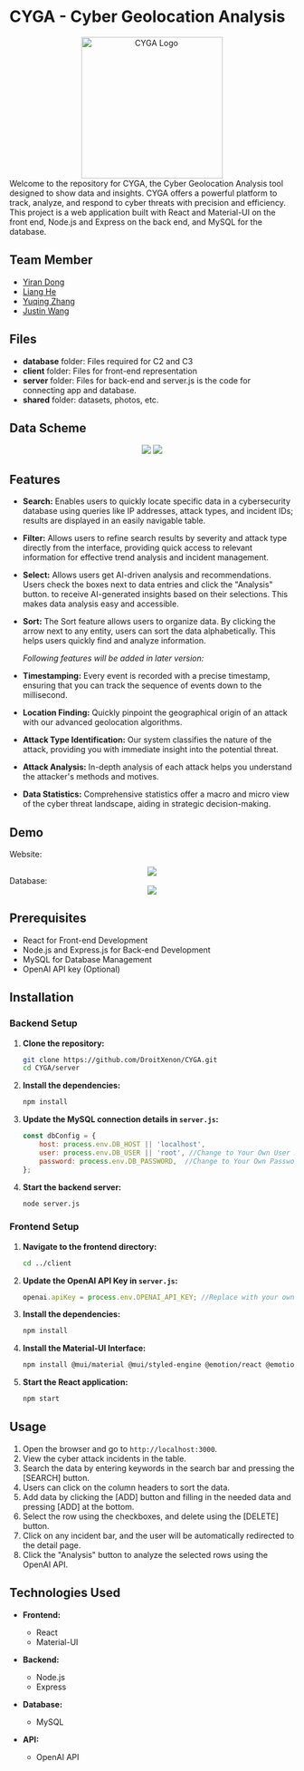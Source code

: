 # CYGA - Cyber Geolocation Analysis
<div align="center">
<img src="shared/constants/logo.png" alt="CYGA Logo" width="250"/>
</div>
Welcome to the repository for CYGA, the Cyber Geolocation Analysis tool designed to show data and insights. CYGA offers a powerful platform to track, analyze, and respond to cyber threats with precision and efficiency. This project is a web application built with React and Material-UI on the front end, Node.js and Express on the back end, and MySQL for the database. 


## Team Member
* [Yiran Dong](https://github.com/Rileyyiran)
* [Liang He](https://github.com/zaizaijiayou)
* [Yuqing Zhang](https://github.com/Yuqing-Zhang-branch)
* [Justin Wang](https://github.com/DroitXenon)  

## Files
- **database** folder: Files required for C2 and C3
- **client** folder: Files for front-end representation
- **server** folder: Files for back-end and server.js is the code for connecting app and database.
- **shared** folder: datasets, photos, etc.

## Data Scheme

<div align="center">
<img src="shared/constants/erdiagram.jpeg"/>
<img src="shared/constants/scheme.jpeg"/>
</div>

## Features

- **Search:** Enables users to quickly locate specific data in a cybersecurity database using queries like IP addresses, attack types, and incident IDs; results are displayed in an easily navigable table.

- **Filter:** Allows users to refine search results by severity and attack type directly from the interface, providing quick access to relevant information for effective trend analysis and incident management.

- **Select:** Allows users get AI-driven analysis and recommendations. Users check the boxes next to data entries and click the "Analysis" button. to receive AI-generated insights based on their selections. This makes data analysis easy and accessible.

- **Sort:** The Sort feature allows users to organize data. By clicking the arrow next to any entity, users can sort the data alphabetically. This helps users quickly find and analyze information.

    _Following features will be added in later version:_
- **Timestamping:** Every event is recorded with a precise timestamp, ensuring that you can track the sequence of events down to the millisecond.

- **Location Finding:** Quickly pinpoint the geographical origin of an attack with our advanced geolocation algorithms.

- **Attack Type Identification:** Our system classifies the nature of the attack, providing you with immediate insight into the potential threat.

- **Attack Analysis:** In-depth analysis of each attack helps you understand the attacker's methods and motives.

- **Data Statistics:** Comprehensive statistics offer a macro and micro view of the cyber threat landscape, aiding in strategic decision-making.

## Demo

Website:
<div align="center">
<img src="shared/constants/demo.png"/>
</div>
Database:
<div align="center">
<img src="shared/constants/database.png"/>
</div>

## Prerequisites
- React for Front-end Development
- Node.js and Express.js for Back-end Development
- MySQL for Database Management
- OpenAI API key (Optional)

## Installation

### Backend Setup

1. **Clone the repository:**

    ```bash
    git clone https://github.com/DroitXenon/CYGA.git
    cd CYGA/server
    ```

2. **Install the dependencies:**

    ```bash
    npm install
    ```

3. **Update the MySQL connection details in `server.js`:**

    ```javascript
    const dbConfig = {
        host: process.env.DB_HOST || 'localhost',
        user: process.env.DB_USER || 'root', //Change to Your Own User Name
        password: process.env.DB_PASSWORD,  //Change to Your Own Password
    };
    ```

5. **Start the backend server:**

    ```bash
    node server.js
    ```

### Frontend Setup

1. **Navigate to the frontend directory:**

    ```bash
    cd ../client
    ```

2. **Update the OpenAI API Key in `server.js`:**

    ```javascript
    openai.apiKey = process.env.OPENAI_API_KEY; //Replace with your own API key
    ```

2. **Install the dependencies:**

    ```bash
    npm install
    ```

2. **Install the Material-UI Interface:**

    ```bash
    npm install @mui/material @mui/styled-engine @emotion/react @emotion/styled
    ```

3. **Start the React application:**

    ```bash
    npm start
    ```

## Usage

1. Open the browser and go to `http://localhost:3000`.
2. View the cyber attack incidents in the table.
3. Search the data by entering keywords in the search bar and pressing the [SEARCH] button.
4. Users can click on the column headers to sort the data.
5. Add data by clicking the [ADD] button and filling in the needed data and pressing [ADD] at the bottom.
6. Select the row using the checkboxes, and delete using the [DELETE] button.
7. Click on any incident bar, and the user will be automatically redirected to the detail page.
8. Click the "Analysis" button to analyze the selected rows using the OpenAI API.

## Technologies Used

- **Frontend:**
  - React
  - Material-UI

- **Backend:**
  - Node.js
  - Express

- **Database:**
  - MySQL

- **API:**
  - OpenAI API
